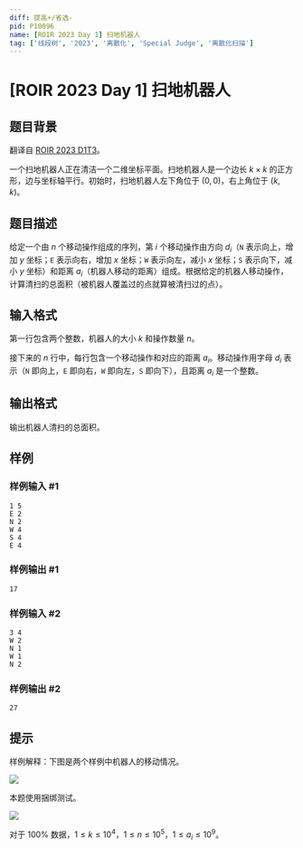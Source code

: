 ```yaml
---
diff: 提高+/省选-
pid: P10096
name: [ROIR 2023 Day 1] 扫地机器人
tag: ['线段树', '2023', '离散化', 'Special Judge', '离散化扫描']
---
```

# [ROIR 2023 Day 1] 扫地机器人
## 题目背景

翻译自 [ROIR 2023 D1T3](https://neerc.ifmo.ru/school/archive/2022-2023/ru-olymp-regional-2023-day1.pdf)。

一个扫地机器人正在清洁一个二维坐标平面。扫地机器人是一个边长 $k\times k$ 的正方形，边与坐标轴平行。初始时，扫地机器人左下角位于 $(0,0)$，右上角位于 $(k,k)$。
## 题目描述

给定一个由 $n$ 个移动操作组成的序列，第 $i$ 个移动操作由方向 $d_i$（`N` 表示向上，增加 $y$ 坐标；`E` 表示向右，增加 $x$ 坐标；`W` 表示向左，减小 $x$ 坐标；`S` 表示向下，减小 $y$ 坐标）和距离 $a_i$（机器人移动的距离）组成。根据给定的机器人移动操作，计算清扫的总面积（被机器人覆盖过的点就算被清扫过的点）。
## 输入格式

第一行包含两个整数，机器人的大小 $k$ 和操作数量 $n$。

接下来的 $n$ 行中，每行包含一个移动操作和对应的距离 $a_i$。移动操作用字母 $d_i$ 表示（`N` 即向上，`E` 即向右，`W` 即向左，`S` 即向下），且距离 $a_i$ 是一个整数。
## 输出格式

输出机器人清扫的总面积。
## 样例

### 样例输入 #1
```
1 5
E 2
N 2
W 4
S 4
E 4
```
### 样例输出 #1
```
17
```
### 样例输入 #2
```
3 4
W 2
N 1
W 1
N 2
```
### 样例输出 #2
```
27
```
## 提示

样例解释：下图是两个样例中机器人的移动情况。

![](https://cdn.luogu.com.cn/upload/image_hosting/v8w6xnzb.png)

本题使用捆绑测试。

![](https://cdn.luogu.com.cn/upload/image_hosting/wwg2fmu1.png)

对于 $100\%$ 数据，$1 \le k \le 10^4$，$1 \le n \le 10^5$，$1 \le a_i \le 10^9$。
